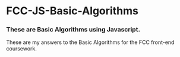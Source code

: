 # FCC-JS-Basic-Algorithms


### These are Basic Algorithms using Javascript.

These are my answers to the Basic Algorithms for the FCC front-end coursework.
